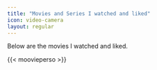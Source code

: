 ```yaml
---
title: "Movies and Series I watched and liked"
icon: video-camera
layout: regular
---
```


Below are the movies I watched and liked.

{{< moovieperso >}}
